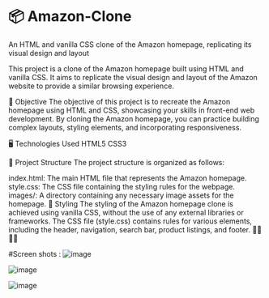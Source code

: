 # 📦 Amazon-Clone
An HTML and vanilla CSS clone of the Amazon homepage, replicating its visual design and layout

This project is a clone of the Amazon homepage built using HTML and vanilla CSS. It aims to replicate the visual design and layout of the Amazon website to provide a similar browsing experience.

🎯 Objective
The objective of this project is to recreate the Amazon homepage using HTML and CSS, showcasing your skills in front-end web development. By cloning the Amazon homepage, you can practice building complex layouts, styling elements, and incorporating responsiveness.

🖥️ Technologies Used
HTML5
CSS3

📂 Project Structure
The project structure is organized as follows:

index.html: The main HTML file that represents the Amazon homepage.
style.css: The CSS file containing the styling rules for the webpage.
images/: A directory containing any necessary image assets for the homepage.
🎨 Styling
The styling of the Amazon homepage clone is achieved using vanilla CSS, without the use of any external libraries or frameworks. The CSS file (style.css) contains rules for various elements, including the header, navigation, search bar, product listings, and footer.
 👩‍💻👨‍💻

 #Screen shots :
 ![image](https://github.com/kd72004/Amazon-Clone/assets/109151753/f6a127b2-8ced-40f3-a245-95bd7fb623b2)

 
![image](https://github.com/kd72004/Amazon-Clone/assets/109151753/f431f14d-5a6c-4d75-925b-762ceac45d9c)


![image](https://github.com/kd72004/Amazon-Clone/assets/109151753/8827855c-6180-4a9f-9bfc-e334e7cb7c60)
